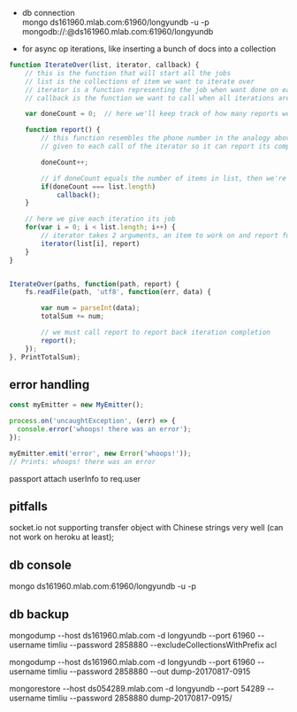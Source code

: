 - db connection  
  mongo ds161960.mlab.com:61960/longyundb -u <dbuser> -p <dbpassword>  
  mongodb://<dbuser>:<dbpassword>@ds161960.mlab.com:61960/longyundb


- for async op iterations, like inserting a bunch of docs into a collection
```js
function IterateOver(list, iterator, callback) {
    // this is the function that will start all the jobs
    // list is the collections of item we want to iterate over
    // iterator is a function representing the job when want done on each item
    // callback is the function we want to call when all iterations are over

    var doneCount = 0;  // here we'll keep track of how many reports we've got

    function report() {
        // this function resembles the phone number in the analogy above
        // given to each call of the iterator so it can report its completion

        doneCount++;

        // if doneCount equals the number of items in list, then we're done
        if(doneCount === list.length)
            callback();
    }

    // here we give each iteration its job
    for(var i = 0; i < list.length; i++) {
        // iterator takes 2 arguments, an item to work on and report function
        iterator(list[i], report)
    }
}


IterateOver(paths, function(path, report) {
    fs.readFile(path, 'utf8', function(err, data) {

        var num = parseInt(data);
        totalSum += num;

        // we must call report to report back iteration completion
        report();
    });
}, PrintTotalSum);

```


## error handling
```js
const myEmitter = new MyEmitter();

process.on('uncaughtException', (err) => {
  console.error('whoops! there was an error');
});

myEmitter.emit('error', new Error('whoops!'));
// Prints: whoops! there was an error

```

passport attach userInfo to req.user

## pitfalls
socket.io not supporting transfer object with Chinese strings very well (can not work on heroku at least);

## db console
mongo ds161960.mlab.com:61960/longyundb -u <dbuser> -p <dbpassword>

## db backup
mongodump --host ds161960.mlab.com -d longyundb --port 61960 --username timliu --password 2858880 --excludeCollectionsWithPrefix acl



mongodump --host ds161960.mlab.com -d longyundb --port 61960 --username timliu --password 2858880 --out dump-20170817-0915


mongorestore --host ds054289.mlab.com -d longyundb --port 54289 --username timliu --password 2858880 dump-20170817-0915/
